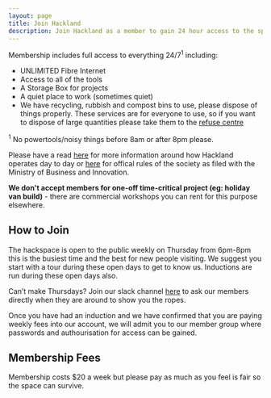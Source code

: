 ```yaml
---
layout: page
title: Join Hackland
description: Join Hackland as a member to gain 24 hour access to the space and learn/make/create as much as your heart desires
---
```


Membership includes full access to everything 24/7<sup>1</sup> including:
+ UNLIMITED Fibre Internet
+ Access to all of the tools
+ A Storage Box for projects
+ A quiet place to work (sometimes quiet)
+ We have recycling, rubbish and compost bins to use, please dispose of things properly. These services are for everyone to use, so if you want to dispose of large quantities please take them to the [refuse centre](https://www.aucklandcouncil.govt.nz/rubbish-recycling/Pages/transfer-stations.aspx)

<sup>1</sup> No powertools/noisy things before 8am or after 8pm please.

Please have a read [here](/about/) for more information around how Hackland operates day to day or [here](https://app.businessregisters.govt.nz/sber-businesses/viewInstance/resource.html?node=W10000844&drmKey=S_02b8a0a9a46cae1d&drr=ss366b8e981a1319b93eb665132ab8f41172a80ee90fa256229ce3b58a25478d3e99f0ac7f94975cbcc57db7dfbfce52f4ux&id=229a78e05307b6d8bf1b29667f00cb1701129244d06f7349) for offical rules of the society as filed with the Ministry of Business and Innovation.

**We don't accept members for one-off time-critical project (eg: holiday van build)** - there are commercial workshops you can rent for this purpose elsewhere.

## How to Join

The hackspace is open to the public weekly on Thursday from 6pm-8pm this is the busiest time and the best for new people visiting. 
We suggest you start with a tour during these open days to get to know us.
Inductions are run during these open days also.

Can’t make Thursdays? Join our slack channel [here](https://join.slack.com/t/hakland/shared_invite/zt-jrrkrdoi-it~AwREvT_ExamWwextFGw) to ask our members directly when they are around to show you the ropes.

Once you have had an induction and we have confirmed that you are paying weekly fees into our account, we will admit you to our member group where passwords and authourisation for access can be gained.

## Membership Fees

Membership costs $20 a week but please pay as much as you feel is fair so the space can survive.



